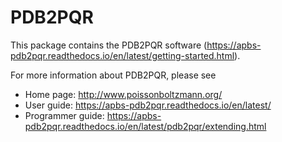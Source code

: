 PDB2PQR
============

This package contains the PDB2PQR software (https://apbs-pdb2pqr.readthedocs.io/en/latest/getting-started.html).

For more information about PDB2PQR, please see

* Home page:  http://www.poissonboltzmann.org/
* User guide:  https://apbs-pdb2pqr.readthedocs.io/en/latest/
* Programmer guide:  https://apbs-pdb2pqr.readthedocs.io/en/latest/pdb2pqr/extending.html
